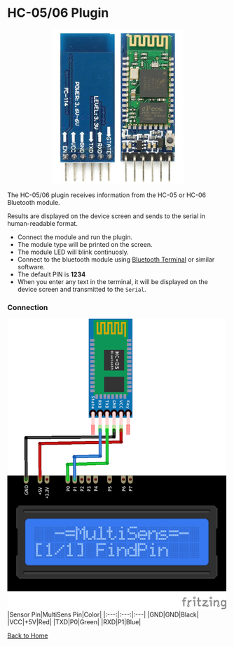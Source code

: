 # HC-05/06 Plugin
<p align="center"><img src="HC-06.png"/></p>

The HC-05/06 plugin receives information from the HC-05 or HC-06 Bluetooth module.

Results are displayed on the device screen and sends to the serial in human-readable format. 

* Connect the module and run the plugin. 
* The module type will be printed on the screen. 
* The module LED will blink continuosly. 
* Connect to the bluetooth module using [Bluetooth Terminal](https://f-droid.org/ru/packages/ru.sash0k.bluetooth_terminal/) or similar software. 
* The default PIN is **1234**
* When you enter any text in the terminal, it will be displayed on the device screen and transmitted to the `Serial`.


### Connection
![HC-06Connection](HC-06-CONN.png)
|Sensor Pin|MultiSens Pin|Color|
|:---:|:---:|:---|
|GND|GND|Black|
|VCC|+5V|Red|
|TXD|P0|Green|
|RXD|P1|Blue|

[Back to Home](/#supported-devices)

